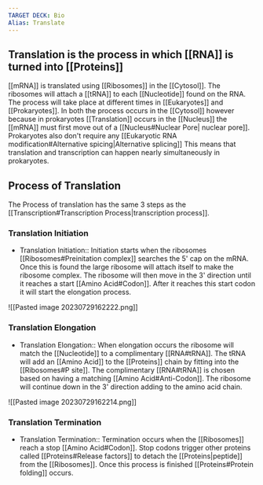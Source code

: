 ```yaml
---
TARGET DECK: Bio
Alias: Translate
---
```

## Translation is the process in which [[RNA]] is turned into [[Proteins]] 

[[mRNA]] is translated using [[Ribosomes]] in the [[Cytosol]]. The ribosomes will attach a [[tRNA]] to each [[Nucleotide]] found on the RNA. The process will take place at different times in [[Eukaryotes]] and [[Prokaryotes]]. In both the process occurs in the [[Cytosol]] however because in prokaryotes [[Translation]] occurs in the [[Nucleus]] the [[mRNA]] must first move out of a [[Nucleus#Nuclear Pore| nuclear pore]]. Prokaryotes also don't require any [[Eukaryotic RNA modification#Alternative spicing|Alternative splicing]] This means that translation and transcription can happen nearly simultaneously in prokaryotes.

## Process of Translation
The Process of translation has the same 3 steps as the [[Transcription#Transcription Process|transcription process]].
### Translation Initiation
- Translation Initiation:: Initiation starts when the ribosomes [[Ribosomes#Preinitation complex]] searches the 5' cap on the mRNA. Once this is found the large ribosome will attach itself to make the ribosome complex. The ribosome will then move in the 3' direction until it reaches a start [[Amino Acid#Codon]]. After it reaches this start codon it will start the elongation process.
<!--ID: 1692597271722-->

![[Pasted image 20230729162222.png]]
### Translation Elongation
- Translation Elongation:: When elongation occurs the ribosome will match the [[Nucleotide]] to a complimentary [[RNA#tRNA]]. The tRNA will add an [[Amino Acid]] to the [[Proteins]] chain by fitting into the [[Ribosomes#P site]]. The complimentary [[RNA#tRNA]] is chosen based on having a matching [[Amino Acid#Anti-Codon]]. The ribosome will continue down in the 3' direction adding to the amino acid chain.
<!--ID: 1692597271727-->

![[Pasted image 20230729162214.png]]
### Translation Termination
- Translation Termination:: Termination occurs when the [[Ribosomes]] reach a stop [[Amino Acid#Codon]]. Stop codons trigger other proteins called [[Proteins#Release factors]] to detach the [[Proteins|peptide]] from the [[Ribosomes]]. Once this process is finished [[Proteins#Protein folding]] occurs. 
<!--ID: 1692597271736-->


